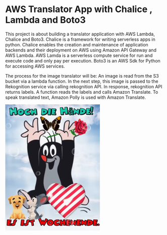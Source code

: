 # AWS Translator App with Chalice , Lambda and Boto3<br />

This project is about building a translator application with AWS Lambda, Chalice and Boto3. Chalice is a framework for writing serverless apps in python. Chalice enables the creation and maintenance of application backends and their deployment on AWS using Amazon API Gateway and AWS Lambda. AWS Lamda is a serverless compute service for run and execute code and only pay per execution. Boto3 is an AWS Sdk for Python for accessing AWS services.

The process for the image translator will be: An image is read from the S3 bucket via a lambda function. In the next step, this image is passed to the Rekognition service via calling rekognition API. In response, rekognition API returns labels. A function reads the labels and calls Amazon Translate. To speak translated text, Amazon Polly is used with Amazon Translate.<br>

<img src="german.png" height="400"/>